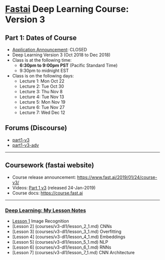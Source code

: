 # [Fastai](http://www.fast.ai) Deep Learning Course:  Version 3

## Part 1:  Dates of Course
- [Application Announcement](http://forums.fast.ai/t/fast-ai-live-the-new-version-of-the-international-fellowship/22825):  CLOSED
- Deep Learning Version 3 (Oct 2018 to Dec 2018)
- Class is at the following time:
  - **6:30pm to 9:00pm PST** (Pacific Standard Time)
  - 9:30pm to midnight EST
- Class is on the following days:
  - Lecture 1:  Mon Oct 22
  - Lecture 2:  Tue Oct 30
  - Lecture 3:  Thu Nov 8
  - Lecture 4:  Tue Nov 13
  - Lecture 5:  Mon Nov 19
  - Lecture 6:  Tue Nov 27
  - Lecture 7:  Wed Dec 12

## Forums (Discourse)
* [part1-v3](http://forums.fast.ai/c/part1-v3)
* [part1-v3-adv](https://forums.fast.ai/c/part1-v3/part1-v3-adv)

---
## Coursework (fastai website)
* Course release announcement:  https://www.fast.ai/2019/01/24/course-v3/
* Videos:  [Part 1 v3](https://course.fast.ai/videos)  (released 24-Jan-2019)
* Course docs:  https://course.fast.ai

---

### [Deep Learning: My Lesson Notes](courses/dl1-v3/) 
* [Lesson 1](courses/v3-dl1/lesson_1_1.md) Image Recognition
* [Lesson 2] (courses/v3-dl1/lesson_2_1.md) CNNs
* [Lesson 3] (courses/v3-dl1/lesson_3_1.md) Overfitting
* [Lesson 4] (courses/v3-dl1/lesson_4_1.md) Embeddings
* [Lesson 5] (courses/v3-dl1/lesson_5_1.md) NLP
* [Lesson 6] (courses/v3-dl1/lesson_6_1.md) RNNs
* [Lesson 7] (courses/v3-dl1/lesson_7_1.md) CNN Architecture



